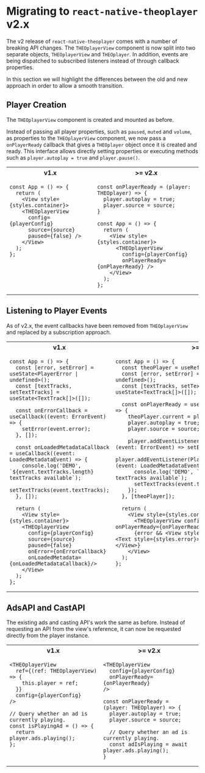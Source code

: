 # Migrating to `react-native-theoplayer` v2.x

The v2 release of `react-native-theoplayer` comes with a number of breaking API changes.
The `THEOplayerView` component is now split into two separate objects,
`THEOplayerView` and `THEOplayer`.
In addition, events are being dispatched to subscribed listeners instead of through callback properties.

In this section we will highlight the differences between the old and new approach in order
to allow a smooth transition.

## Player Creation

The `THEOplayerView` component is created and mounted as before.

Instead of passing all player properties, such as `paused`, `muted` and `volume`,
as properties to the `THEOplayerView` component, we now pass a `onPlayerReady`
callback that gives a `THEOplayer` object once it is created and ready. This interface
allows directly setting properties or executing methods
such as `player.autoplay = true` and `player.pause()`.

<table>
<th>v1.x</th><th>>= v2.x</th>
<tr valign="top">
<td>

```tsx
const App = () => {
  return (
    <View style={styles.container}>
    <THEOplayerView
      config={playerConfig}
      source={source}
      paused={false} />
    </View>
  );
};
```

</td>
<td>

```tsx
const onPlayerReady = (player: THEOplayer) => {
  player.autoplay = true;
  player.source = source;
}

const App = () => {
  return (
    <View style={styles.container}>
      <THEOplayerView
        config={playerConfig}
        onPlayerReady={onPlayerReady} />
    </View>
  );
};
```

</td>
</tr>
</table>

## Listening to Player Events

As of v2.x, the event callbacks have been removed from `THEOplayerView` and replaced
by a subscription approach.

<table>
<th>v1.x</th><th>>= v2.x</th>
<tr valign="top">
<td>

```tsx
const App = () => {
  const [error, setError] = useState<PlayerError | undefined>();
  const [textTracks, setTextTracks] = useState<TextTrack[]>([]);

  const onErrorCallback = useCallback((event: ErrorEvent) => {
    setError(event.error);
  }, []);

  const onLoadedMetadataCallback = useCallback((event: LoadedMetadataEvent) => {
    console.log('DEMO', `${event.textTracks.length} textTracks available`);
    setTextTracks(event.textTracks);
  }, []);

  return (
    <View style={styles.container}>
    <THEOplayerView
      config={playerConfig}
      source={source}
      paused={false}
      onError={onErrorCallback}
      onLoadedMetadata={onLoadedMetadataCallback}/>
    </View>
  );
};
```

</td>
<td>

```tsx
const App = () => {
  const theoPlayer = useRef<THEOplayer>();
  const [error, setError] = useState<PlayerError | undefined>();
  const [textTracks, setTextTracks] = useState<TextTrack[]>([]);

  const onPlayerReady = useCallback((player: THEOplayer) => {
    theoPlayer.current = player;
    player.autoplay = true;
    player.source = source;

    player.addEventListener(PlayerEventType.ERROR, (event: ErrorEvent) => setError(event.error));
    player.addEventListener(PlayerEventType.LOADED_METADATA, (event: LoadedMetadataEvent) => {
      console.log('DEMO', `${event.textTracks.length} textTracks available`);
      setTextTracks(event.textTracks);
    });
  }, [theoPlayer]);

  return (
    <View style={styles.container}>
      <THEOplayerView config={playerConfig} onPlayerReady={onPlayerReady} />
      {error && <View style={styles.errorContainer}><Text style={styles.error}>{error?.errorMessage}</Text></View>}
    </View>
  );
};
```

</td>
</tr>
</table>

## AdsAPI and CastAPI

The existing ads and casting API's work the same as before. Instead of requesting an API
from the view's reference, it can now be requested directly from the player instance.

<table>
<th>v1.x</th><th>>= v2.x</th>
<tr valign="top">
<td>

```tsx
<THEOplayerView
  ref={(ref: THEOplayerView) => {
    this.player = ref;
  }}
  config={playerConfig}
/>

// Query whether an ad is currently playing.
const isPlayingAd = () => {
  return player.ads.playing();
};
```

</td>
<td>

```tsx
<THEOplayerView
  config={playerConfig}
  onPlayerReady={onPlayerReady}
/>

const onPlayerReady = (player: THEOplayer) => {
  player.autoplay = true;
  player.source = source;

  // Query whether an ad is currently playing.
  const adIsPlaying = await player.ads.playing();
}
```

</td>
</tr>
</table>
